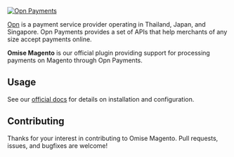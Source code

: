 <!--- KEEP START --->
[![Opn Payments](https://www.opn.ooo/assets/svg/logo-opn-full.svg)](https://www.opn.ooo)

[Opn](https://www.opn.ooo) is a payment service provider operating in Thailand, Japan, and Singapore. 
Opn Payments provides a set of APIs that help merchants of any size accept payments online.  
<!--- KEEP END --->

**Omise Magento** is our official plugin providing support for processing payments on Magento through Opn Payments.

## Usage

See our [official docs](https://docs.opn.ooo/magento-plugin) for details on installation and configuration.

## Contributing

Thanks for your interest in contributing to Omise Magento. 
Pull requests, issues, and bugfixes are welcome!
